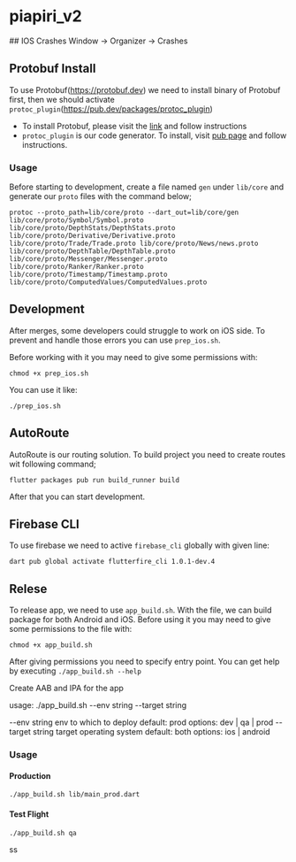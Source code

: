 # piapiri_v2


## IOS Crashes
Window -> Organizer -> Crashes

## Protobuf Install
To use Protobuf(https://protobuf.dev) we need to install binary of Protobuf first, then we should activate `protoc_plugin`(https://pub.dev/packages/protoc_plugin)

* To install Protobuf, please visit the [link](https://protobuf.dev/downloads/) and follow instructions
* `protoc_plugin` is our code generator. To install, visit [pub page](https://pub.dev/packages/protoc_plugin) and follow instructions.

### Usage
Before starting to development, create a file named `gen` under `lib/core` and generate our `proto` files with the command below;
```
protoc --proto_path=lib/core/proto --dart_out=lib/core/gen lib/core/proto/Symbol/Symbol.proto lib/core/proto/DepthStats/DepthStats.proto lib/core/proto/Derivative/Derivative.proto lib/core/proto/Trade/Trade.proto lib/core/proto/News/news.proto lib/core/proto/DepthTable/DepthTable.proto lib/core/proto/Messenger/Messenger.proto lib/core/proto/Ranker/Ranker.proto lib/core/proto/Timestamp/Timestamp.proto lib/core/proto/ComputedValues/ComputedValues.proto
```

## Development
After merges, some developers could struggle to work on iOS side. To prevent and handle those errors you can use `prep_ios.sh`.

Before working with it you may need to give some permissions with:
```
chmod +x prep_ios.sh
```

You can use it like:
```
./prep_ios.sh
```

## AutoRoute
AutoRoute is our routing solution. To build project you need to create routes wit following command;
```
flutter packages pub run build_runner build
```

After that you can start development.

## Firebase CLI
To use firebase we need to active `firebase_cli` globally with given line:

```
dart pub global activate flutterfire_cli 1.0.1-dev.4
```

## Relese
To release app, we need to use `app_build.sh`. With the file, we can build package for both Android and iOS. Before using it you may need to give some permissions to the file with:

```
chmod +x app_build.sh
```

After giving permissions you need to specify entry point.
You can get help by executing `./app_build.sh --help`

Create AAB and IPA for the app

usage: ./app_build.sh --env string --target string

  --env string            env to which to deploy
                          default: prod
                          options: dev | qa | prod
  --target string         target operating system
                          default: both
                          options: ios | android

### Usage
#### Production

```
./app_build.sh lib/main_prod.dart
```

#### Test Flight

```
./app_build.sh qa
```


ss